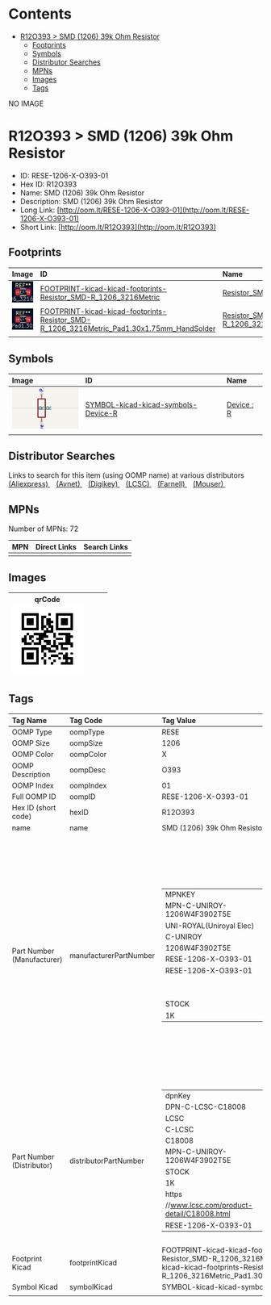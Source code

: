 



Contents
========

* [R12O393 > SMD (1206) 39k Ohm Resistor](#r12o393--smd-1206-39k-ohm-resistor)
	* [Footprints](#footprints)
	* [Symbols](#symbols)
	* [Distributor Searches](#distributor-searches)
	* [MPNs](#mpns)
	* [Images](#images)
	* [Tags](#tags)
  
NO IMAGE  
# R12O393 > SMD (1206) 39k Ohm Resistor

- ID: RESE-1206-X-O393-01
- Hex ID: R12O393
- Name: SMD (1206) 39k Ohm Resistor
- Description: SMD (1206) 39k Ohm Resistor
- Long Link: [http://oom.lt/RESE-1206-X-O393-01](http://oom.lt/RESE-1206-X-O393-01)
- Short Link: [http://oom.lt/R12O393](http://oom.lt/R12O393)

## Footprints
  

|Image|ID|Name|
| :--- | :--- | :--- |
|[![](https://raw.githubusercontent.com/oomlout/oomlout_OOMP_eda_V2/main/FOOTPRINT/kicad/kicad-footprints/Resistor_SMD/R_1206_3216Metric/image_140.png)](https://github.com/oomlout/oomlout_OOMP_eda_V2/tree/main/FOOTPRINT/kicad/kicad-footprints/Resistor_SMD/R_1206_3216Metric/)|[FOOTPRINT-kicad-kicad-footprints-Resistor_SMD-R_1206_3216Metric](https://github.com/oomlout/oomlout_OOMP_eda_V2/tree/main/FOOTPRINT/kicad/kicad-footprints/Resistor_SMD/R_1206_3216Metric/)|[Resistor_SMD : R_1206_3216Metric](https://github.com/oomlout/oomlout_OOMP_eda_V2/tree/main/FOOTPRINT/kicad/kicad-footprints/Resistor_SMD/R_1206_3216Metric/)|
|[![](https://raw.githubusercontent.com/oomlout/oomlout_OOMP_eda_V2/main/FOOTPRINT/kicad/kicad-footprints/Resistor_SMD/R_1206_3216Metric_Pad1.30x1.75mm_HandSolder/image_140.png)](https://github.com/oomlout/oomlout_OOMP_eda_V2/tree/main/FOOTPRINT/kicad/kicad-footprints/Resistor_SMD/R_1206_3216Metric_Pad1.30x1.75mm_HandSolder/)|[FOOTPRINT-kicad-kicad-footprints-Resistor_SMD-R_1206_3216Metric_Pad1.30x1.75mm_HandSolder](https://github.com/oomlout/oomlout_OOMP_eda_V2/tree/main/FOOTPRINT/kicad/kicad-footprints/Resistor_SMD/R_1206_3216Metric_Pad1.30x1.75mm_HandSolder/)|[Resistor_SMD : R_1206_3216Metric_Pad1.30x1.75mm_HandSolder](https://github.com/oomlout/oomlout_OOMP_eda_V2/tree/main/FOOTPRINT/kicad/kicad-footprints/Resistor_SMD/R_1206_3216Metric_Pad1.30x1.75mm_HandSolder/)|
||||

## Symbols
  

|Image|ID|Name|
| :--- | :--- | :--- |
|[![](https://raw.githubusercontent.com/oomlout/oomlout_OOMP_eda_V2/main/SYMBOL/kicad/kicad-symbols/Device/R/image_140.png)](https://github.com/oomlout/oomlout_OOMP_eda_V2/tree/main/SYMBOL/kicad/kicad-symbols/Device/R/)|[SYMBOL-kicad-kicad-symbols-Device-R](https://github.com/oomlout/oomlout_OOMP_eda_V2/tree/main/SYMBOL/kicad/kicad-symbols/Device/R/)|[Device : R](https://github.com/oomlout/oomlout_OOMP_eda_V2/tree/main/SYMBOL/kicad/kicad-symbols/Device/R/)|
||||

## Distributor Searches
  
Links to search for this item (using OOMP name) at various distributors  
[(Aliexpress) ](https://www.aliexpress.com/wholesale?SearchText=1117SMD+1206+39k+Ohm+Resistor)&nbsp;&nbsp;&nbsp;[(Avnet) ](https://www.avnet.com/shop/us/search/SMD+1206+39k+Ohm+Resistor)&nbsp;&nbsp;&nbsp;[(Digikey) ](https://www.digikey.co.uk/en/products/result?s=SMD+1206+39k+Ohm+Resistor)&nbsp;&nbsp;&nbsp;[(LCSC) ](https://www.lcsc.com/search?q=SMD+1206+39k+Ohm+Resistor)&nbsp;&nbsp;&nbsp;[(Farnell) ](https://uk.farnell.com/search?st=SMD+1206+39k+Ohm+Resistor)&nbsp;&nbsp;&nbsp;[(Mouser) ](https://www.mouser.com/c/?q=SMD+1206+39k+Ohm+Resistor)&nbsp;&nbsp;&nbsp;
## MPNs
  
Number of MPNs: 72  

|MPN|Direct Links|Search Links|
| :--- | :--- | :--- |
||||

## Images
  

|qrCode<br>[![](https://raw.githubusercontent.com/oomlout/oomlout_OOMP_parts_V2/main/RESE/1206/X/O393/01/qrCode_140.png)](https://github.com/oomlout/oomlout_OOMP_parts_V2/tree/main/RESE/1206/X/O393/01/qrCode.png)||||
| :---: | :---: | :---: | :---: |

## Tags
  

|Tag Name|Tag Code|Tag Value|
| :--- | :--- | :--- |
|OOMP Type|oompType|RESE|
|OOMP Size|oompSize|1206|
|OOMP Color|oompColor|X|
|OOMP Description|oompDesc|O393|
|OOMP Index|oompIndex|01|
|Full OOMP ID|oompID|RESE-1206-X-O393-01|
|Hex ID (short code)|hexID|R12O393|
|name|name|SMD (1206) 39k Ohm Resistor|
|Part Number (Manufacturer)|manufacturerPartNumber|<table><tr><td>MPNKEY</td></tr><tr><td> MPN-C-UNIROY-1206W4F3902T5E</td><td> MANUFACTURER</td></tr><tr><td> UNI-ROYAL(Uniroyal Elec)</td><td> MANUCODE</td></tr><tr><td> C-UNIROY</td><td> MPN</td></tr><tr><td> 1206W4F3902T5E</td><td> OOMPIDPARTIAL</td></tr><tr><td> RESE-1206-X-O393-01</td><td> OOMPID</td></tr><tr><td> RESE-1206-X-O393-01</td><td> LINK</td></tr><tr><td> </td><td> DESCRIPTION</td></tr><tr><td> </td><td> TAGS</td></tr><tr><td> STOCK</td></tr><tr><td>1K</td></tr></table></td><td> <table><tr><td>MPNKEY</td></tr><tr><td> MPN-C-RALEC-RTT063902FTP</td><td> MANUFACTURER</td></tr><tr><td> RALEC</td><td> MANUCODE</td></tr><tr><td> C-RALEC</td><td> MPN</td></tr><tr><td> RTT063902FTP</td><td> OOMPIDPARTIAL</td></tr><tr><td> RESE-1206-X-O393-01</td><td> OOMPID</td></tr><tr><td> RESE-1206-X-O393-01</td><td> LINK</td></tr><tr><td> </td><td> DESCRIPTION</td></tr><tr><td> </td><td> TAGS</td></tr><tr><td> </td></tr></table></td><td> <table><tr><td>MPNKEY</td></tr><tr><td> MPN-C-YAGEO-RC1206JR-0739KL</td><td> MANUFACTURER</td></tr><tr><td> YAGEO</td><td> MANUCODE</td></tr><tr><td> C-YAGEO</td><td> MPN</td></tr><tr><td> RC1206JR-0739KL</td><td> OOMPIDPARTIAL</td></tr><tr><td> RESE-1206-X-O393-01</td><td> OOMPID</td></tr><tr><td> RESE-1206-X-O393-01</td><td> LINK</td></tr><tr><td> </td><td> DESCRIPTION</td></tr><tr><td> </td><td> TAGS</td></tr><tr><td> STOCK</td></tr><tr><td>1K</td></tr></table></td><td> <table><tr><td>MPNKEY</td></tr><tr><td> MPN-C-YAGEO-RC1206FR-0739KL</td><td> MANUFACTURER</td></tr><tr><td> YAGEO</td><td> MANUCODE</td></tr><tr><td> C-YAGEO</td><td> MPN</td></tr><tr><td> RC1206FR-0739KL</td><td> OOMPIDPARTIAL</td></tr><tr><td> RESE-1206-X-O393-01</td><td> OOMPID</td></tr><tr><td> RESE-1206-X-O393-01</td><td> LINK</td></tr><tr><td> </td><td> DESCRIPTION</td></tr><tr><td> </td><td> TAGS</td></tr><tr><td> </td></tr></table></td><td> <table><tr><td>MPNKEY</td></tr><tr><td> MPN-C-FHGUAN-RS-06K3902FT</td><td> MANUFACTURER</td></tr><tr><td> FH (Guangdong Fenghua Advanced Tech)</td><td> MANUCODE</td></tr><tr><td> C-FHGUAN</td><td> MPN</td></tr><tr><td> RS-06K3902FT</td><td> OOMPIDPARTIAL</td></tr><tr><td> RESE-1206-X-O393-01</td><td> OOMPID</td></tr><tr><td> RESE-1206-X-O393-01</td><td> LINK</td></tr><tr><td> </td><td> DESCRIPTION</td></tr><tr><td> </td><td> TAGS</td></tr><tr><td> STOCK</td></tr><tr><td>1K</td></tr></table></td><td> <table><tr><td>MPNKEY</td></tr><tr><td> MPN-C-RALEC-RTT06393JTP</td><td> MANUFACTURER</td></tr><tr><td> RALEC</td><td> MANUCODE</td></tr><tr><td> C-RALEC</td><td> MPN</td></tr><tr><td> RTT06393JTP</td><td> OOMPIDPARTIAL</td></tr><tr><td> RESE-1206-X-O393-01</td><td> OOMPID</td></tr><tr><td> RESE-1206-X-O393-01</td><td> LINK</td></tr><tr><td> </td><td> DESCRIPTION</td></tr><tr><td> </td><td> TAGS</td></tr><tr><td> </td></tr></table></td><td> <table><tr><td>MPNKEY</td></tr><tr><td> MPN-C-WALSIN-WR12X3902FTL</td><td> MANUFACTURER</td></tr><tr><td> Walsin Tech Corp</td><td> MANUCODE</td></tr><tr><td> C-WALSIN</td><td> MPN</td></tr><tr><td> WR12X3902FTL</td><td> OOMPIDPARTIAL</td></tr><tr><td> RESE-1206-X-O393-01</td><td> OOMPID</td></tr><tr><td> RESE-1206-X-O393-01</td><td> LINK</td></tr><tr><td> </td><td> DESCRIPTION</td></tr><tr><td> </td><td> TAGS</td></tr><tr><td> </td></tr></table></td><td> <table><tr><td>MPNKEY</td></tr><tr><td> MPN-C-BOURNS-CR1206-FX-3902ELF</td><td> MANUFACTURER</td></tr><tr><td> BOURNS</td><td> MANUCODE</td></tr><tr><td> C-BOURNS</td><td> MPN</td></tr><tr><td> CR1206-FX-3902ELF</td><td> OOMPIDPARTIAL</td></tr><tr><td> RESE-1206-X-O393-01</td><td> OOMPID</td></tr><tr><td> RESE-1206-X-O393-01</td><td> LINK</td></tr><tr><td> </td><td> DESCRIPTION</td></tr><tr><td> </td><td> TAGS</td></tr><tr><td> STOCK</td></tr><tr><td>1K</td></tr></table></td><td> <table><tr><td>MPNKEY</td></tr><tr><td> MPN-C-TAITEC-RMS12FT3902</td><td> MANUFACTURER</td></tr><tr><td> TA-I Tech</td><td> MANUCODE</td></tr><tr><td> C-TAITEC</td><td> MPN</td></tr><tr><td> RMS12FT3902</td><td> OOMPIDPARTIAL</td></tr><tr><td> RESE-1206-X-O393-01</td><td> OOMPID</td></tr><tr><td> RESE-1206-X-O393-01</td><td> LINK</td></tr><tr><td> </td><td> DESCRIPTION</td></tr><tr><td> </td><td> TAGS</td></tr><tr><td> STOCK</td></tr><tr><td>1K</td></tr></table></td><td> <table><tr><td>MPNKEY</td></tr><tr><td> MPN-C-YAGEO-AC1206FR-0739KL</td><td> MANUFACTURER</td></tr><tr><td> YAGEO</td><td> MANUCODE</td></tr><tr><td> C-YAGEO</td><td> MPN</td></tr><tr><td> AC1206FR-0739KL</td><td> OOMPIDPARTIAL</td></tr><tr><td> RESE-1206-X-O393-01</td><td> OOMPID</td></tr><tr><td> RESE-1206-X-O393-01</td><td> LINK</td></tr><tr><td> </td><td> DESCRIPTION</td></tr><tr><td> </td><td> TAGS</td></tr><tr><td> STOCK</td></tr><tr><td>1K</td></tr></table></td><td> <table><tr><td>MPNKEY</td></tr><tr><td> MPN-C-YAGEO-AC1206JR-0739KL</td><td> MANUFACTURER</td></tr><tr><td> YAGEO</td><td> MANUCODE</td></tr><tr><td> C-YAGEO</td><td> MPN</td></tr><tr><td> AC1206JR-0739KL</td><td> OOMPIDPARTIAL</td></tr><tr><td> RESE-1206-X-O393-01</td><td> OOMPID</td></tr><tr><td> RESE-1206-X-O393-01</td><td> LINK</td></tr><tr><td> </td><td> DESCRIPTION</td></tr><tr><td> </td><td> TAGS</td></tr><tr><td> STOCK</td></tr><tr><td>1K</td></tr></table></td><td> <table><tr><td>MPNKEY</td></tr><tr><td> MPN-C-MULTIC-MCSR12X3902FTL</td><td> MANUFACTURER</td></tr><tr><td> Multicomp</td><td> MANUCODE</td></tr><tr><td> C-MULTIC</td><td> MPN</td></tr><tr><td> MCSR12X3902FTL</td><td> OOMPIDPARTIAL</td></tr><tr><td> RESE-1206-X-O393-01</td><td> OOMPID</td></tr><tr><td> RESE-1206-X-O393-01</td><td> LINK</td></tr><tr><td> </td><td> DESCRIPTION</td></tr><tr><td> </td><td> TAGS</td></tr><tr><td> STOCK</td></tr><tr><td>1K</td></tr></table></td><td> <table><tr><td>MPNKEY</td></tr><tr><td> MPN-C-UNIROY-1206W4J0393T5E</td><td> MANUFACTURER</td></tr><tr><td> UNI-ROYAL(Uniroyal Elec)</td><td> MANUCODE</td></tr><tr><td> C-UNIROY</td><td> MPN</td></tr><tr><td> 1206W4J0393T5E</td><td> OOMPIDPARTIAL</td></tr><tr><td> RESE-1206-X-O393-01</td><td> OOMPID</td></tr><tr><td> RESE-1206-X-O393-01</td><td> LINK</td></tr><tr><td> </td><td> DESCRIPTION</td></tr><tr><td> </td><td> TAGS</td></tr><tr><td> </td></tr></table></td><td> <table><tr><td>MPNKEY</td></tr><tr><td> MPN-C-VIKING-ARG06FTC3902</td><td> MANUFACTURER</td></tr><tr><td> Viking Tech</td><td> MANUCODE</td></tr><tr><td> C-VIKING</td><td> MPN</td></tr><tr><td> ARG06FTC3902</td><td> OOMPIDPARTIAL</td></tr><tr><td> RESE-1206-X-O393-01</td><td> OOMPID</td></tr><tr><td> RESE-1206-X-O393-01</td><td> LINK</td></tr><tr><td> </td><td> DESCRIPTION</td></tr><tr><td> </td><td> TAGS</td></tr><tr><td> </td></tr></table></td><td> <table><tr><td>MPNKEY</td></tr><tr><td> MPN-C-FHGUAN-RS-06K393JT</td><td> MANUFACTURER</td></tr><tr><td> FH (Guangdong Fenghua Advanced Tech)</td><td> MANUCODE</td></tr><tr><td> C-FHGUAN</td><td> MPN</td></tr><tr><td> RS-06K393JT</td><td> OOMPIDPARTIAL</td></tr><tr><td> RESE-1206-X-O393-01</td><td> OOMPID</td></tr><tr><td> RESE-1206-X-O393-01</td><td> LINK</td></tr><tr><td> </td><td> DESCRIPTION</td></tr><tr><td> </td><td> TAGS</td></tr><tr><td> STOCK</td></tr><tr><td>1K</td></tr></table></td><td> <table><tr><td>MPNKEY</td></tr><tr><td> MPN-C-WALSIN-WR12X393JTL</td><td> MANUFACTURER</td></tr><tr><td> Walsin Tech Corp</td><td> MANUCODE</td></tr><tr><td> C-WALSIN</td><td> MPN</td></tr><tr><td> WR12X393JTL</td><td> OOMPIDPARTIAL</td></tr><tr><td> RESE-1206-X-O393-01</td><td> OOMPID</td></tr><tr><td> RESE-1206-X-O393-01</td><td> LINK</td></tr><tr><td> </td><td> DESCRIPTION</td></tr><tr><td> </td><td> TAGS</td></tr><tr><td> STOCK</td></tr><tr><td>1K</td></tr></table></td><td> <table><tr><td>MPNKEY</td></tr><tr><td> MPN-C-RESIST-AECR1206F39K0K9</td><td> MANUFACTURER</td></tr><tr><td> Resistor.Today</td><td> MANUCODE</td></tr><tr><td> C-RESIST</td><td> MPN</td></tr><tr><td> AECR1206F39K0K9</td><td> OOMPIDPARTIAL</td></tr><tr><td> RESE-1206-X-O393-01</td><td> OOMPID</td></tr><tr><td> RESE-1206-X-O393-01</td><td> LINK</td></tr><tr><td> </td><td> DESCRIPTION</td></tr><tr><td> </td><td> TAGS</td></tr><tr><td> STOCK</td></tr><tr><td>1K</td></tr></table></td><td> <table><tr><td>MPNKEY</td></tr><tr><td> MPN-C-EVEROH-CR1206J39KP05</td><td> MANUFACTURER</td></tr><tr><td> Ever Ohms Tech</td><td> MANUCODE</td></tr><tr><td> C-EVEROH</td><td> MPN</td></tr><tr><td> CR1206J39KP05</td><td> OOMPIDPARTIAL</td></tr><tr><td> RESE-1206-X-O393-01</td><td> OOMPID</td></tr><tr><td> RESE-1206-X-O393-01</td><td> LINK</td></tr><tr><td> </td><td> DESCRIPTION</td></tr><tr><td> </td><td> TAGS</td></tr><tr><td> </td></tr></table></td><td> <table><tr><td>MPNKEY</td></tr><tr><td> MPN-C-KOASPE-RK73H2BTTD3902F</td><td> MANUFACTURER</td></tr><tr><td> KOA Speer Elec</td><td> MANUCODE</td></tr><tr><td> C-KOASPE</td><td> MPN</td></tr><tr><td> RK73H2BTTD3902F</td><td> OOMPIDPARTIAL</td></tr><tr><td> RESE-1206-X-O393-01</td><td> OOMPID</td></tr><tr><td> RESE-1206-X-O393-01</td><td> LINK</td></tr><tr><td> </td><td> DESCRIPTION</td></tr><tr><td> </td><td> TAGS</td></tr><tr><td> </td></tr></table></td><td> <table><tr><td>MPNKEY</td></tr><tr><td> MPN-C-UNIROY-NQ06W4J0393T5E</td><td> MANUFACTURER</td></tr><tr><td> UNI-ROYAL(Uniroyal Elec)</td><td> MANUCODE</td></tr><tr><td> C-UNIROY</td><td> MPN</td></tr><tr><td> NQ06W4J0393T5E</td><td> OOMPIDPARTIAL</td></tr><tr><td> RESE-1206-X-O393-01</td><td> OOMPID</td></tr><tr><td> RESE-1206-X-O393-01</td><td> LINK</td></tr><tr><td> </td><td> DESCRIPTION</td></tr><tr><td> </td><td> TAGS</td></tr><tr><td> STOCK</td></tr><tr><td>1K</td></tr></table></td><td> <table><tr><td>MPNKEY</td></tr><tr><td> MPN-C-UNIROY-AS0606J0393T5E</td><td> MANUFACTURER</td></tr><tr><td> UNI-ROYAL(Uniroyal Elec)</td><td> MANUCODE</td></tr><tr><td> C-UNIROY</td><td> MPN</td></tr><tr><td> AS0606J0393T5E</td><td> OOMPIDPARTIAL</td></tr><tr><td> RESE-1206-X-O393-01</td><td> OOMPID</td></tr><tr><td> RESE-1206-X-O393-01</td><td> LINK</td></tr><tr><td> </td><td> DESCRIPTION</td></tr><tr><td> </td><td> TAGS</td></tr><tr><td> STOCK</td></tr><tr><td>1K</td></tr></table></td><td> <table><tr><td>MPNKEY</td></tr><tr><td> MPN-C-UNIROY-CQ06W4F3902T5E</td><td> MANUFACTURER</td></tr><tr><td> UNI-ROYAL(Uniroyal Elec)</td><td> MANUCODE</td></tr><tr><td> C-UNIROY</td><td> MPN</td></tr><tr><td> CQ06W4F3902T5E</td><td> OOMPIDPARTIAL</td></tr><tr><td> RESE-1206-X-O393-01</td><td> OOMPID</td></tr><tr><td> RESE-1206-X-O393-01</td><td> LINK</td></tr><tr><td> </td><td> DESCRIPTION</td></tr><tr><td> </td><td> TAGS</td></tr><tr><td> </td></tr></table></td><td> <table><tr><td>MPNKEY</td></tr><tr><td> MPN-C-VISHAY-MCA12060D3902CP100</td><td> MANUFACTURER</td></tr><tr><td> Vishay Intertech</td><td> MANUCODE</td></tr><tr><td> C-VISHAY</td><td> MPN</td></tr><tr><td> MCA12060D3902CP100</td><td> OOMPIDPARTIAL</td></tr><tr><td> RESE-1206-X-O393-01</td><td> OOMPID</td></tr><tr><td> RESE-1206-X-O393-01</td><td> LINK</td></tr><tr><td> </td><td> DESCRIPTION</td></tr><tr><td> </td><td> TAGS</td></tr><tr><td> </td></tr></table></td><td> <table><tr><td>MPNKEY</td></tr><tr><td> MPN-C-SUSUMU-HRG3216P-3902-D-T5</td><td> MANUFACTURER</td></tr><tr><td> SUSUMU</td><td> MANUCODE</td></tr><tr><td> C-SUSUMU</td><td> MPN</td></tr><tr><td> HRG3216P-3902-D-T5</td><td> OOMPIDPARTIAL</td></tr><tr><td> RESE-1206-X-O393-01</td><td> OOMPID</td></tr><tr><td> RESE-1206-X-O393-01</td><td> LINK</td></tr><tr><td> </td><td> DESCRIPTION</td></tr><tr><td> </td><td> TAGS</td></tr><tr><td> </td></tr></table></td><td> <table><tr><td>MPNKEY</td></tr><tr><td> MPN-C-SUSUMU-RG3216N-3902-B-T5</td><td> MANUFACTURER</td></tr><tr><td> SUSUMU</td><td> MANUCODE</td></tr><tr><td> C-SUSUMU</td><td> MPN</td></tr><tr><td> RG3216N-3902-B-T5</td><td> OOMPIDPARTIAL</td></tr><tr><td> RESE-1206-X-O393-01</td><td> OOMPID</td></tr><tr><td> RESE-1206-X-O393-01</td><td> LINK</td></tr><tr><td> </td><td> DESCRIPTION</td></tr><tr><td> </td><td> TAGS</td></tr><tr><td> </td></tr></table></td><td> <table><tr><td>MPNKEY</td></tr><tr><td> MPN-C-VISHAY-TNPW120639K0BYEA</td><td> MANUFACTURER</td></tr><tr><td> Vishay Intertech</td><td> MANUCODE</td></tr><tr><td> C-VISHAY</td><td> MPN</td></tr><tr><td> TNPW120639K0BYEA</td><td> OOMPIDPARTIAL</td></tr><tr><td> RESE-1206-X-O393-01</td><td> OOMPID</td></tr><tr><td> RESE-1206-X-O393-01</td><td> LINK</td></tr><tr><td> </td><td> DESCRIPTION</td></tr><tr><td> </td><td> TAGS</td></tr><tr><td> </td></tr></table></td><td> <table><tr><td>MPNKEY</td></tr><tr><td> MPN-C-PANASO-ERJ-8GEYJ393V</td><td> MANUFACTURER</td></tr><tr><td> PANASONIC</td><td> MANUCODE</td></tr><tr><td> C-PANASO</td><td> MPN</td></tr><tr><td> ERJ-8GEYJ393V</td><td> OOMPIDPARTIAL</td></tr><tr><td> RESE-1206-X-O393-01</td><td> OOMPID</td></tr><tr><td> RESE-1206-X-O393-01</td><td> LINK</td></tr><tr><td> </td><td> DESCRIPTION</td></tr><tr><td> </td><td> TAGS</td></tr><tr><td> </td></tr></table></td><td> <table><tr><td>MPNKEY</td></tr><tr><td> MPN-C-VISHAY-CRCW120639K0FKEA</td><td> MANUFACTURER</td></tr><tr><td> Vishay Intertech</td><td> MANUCODE</td></tr><tr><td> C-VISHAY</td><td> MPN</td></tr><tr><td> CRCW120639K0FKEA</td><td> OOMPIDPARTIAL</td></tr><tr><td> RESE-1206-X-O393-01</td><td> OOMPID</td></tr><tr><td> RESE-1206-X-O393-01</td><td> LINK</td></tr><tr><td> </td><td> DESCRIPTION</td></tr><tr><td> </td><td> TAGS</td></tr><tr><td> </td></tr></table></td><td> <table><tr><td>MPNKEY</td></tr><tr><td> MPN-C-PANASO-ERJ-P08J393V</td><td> MANUFACTURER</td></tr><tr><td> PANASONIC</td><td> MANUCODE</td></tr><tr><td> C-PANASO</td><td> MPN</td></tr><tr><td> ERJ-P08J393V</td><td> OOMPIDPARTIAL</td></tr><tr><td> RESE-1206-X-O393-01</td><td> OOMPID</td></tr><tr><td> RESE-1206-X-O393-01</td><td> LINK</td></tr><tr><td> </td><td> DESCRIPTION</td></tr><tr><td> </td><td> TAGS</td></tr><tr><td> </td></tr></table></td><td> <table><tr><td>MPNKEY</td></tr><tr><td> MPN-C-SUSUMU-HRG3216P-3902-D-T1</td><td> MANUFACTURER</td></tr><tr><td> SUSUMU</td><td> MANUCODE</td></tr><tr><td> C-SUSUMU</td><td> MPN</td></tr><tr><td> HRG3216P-3902-D-T1</td><td> OOMPIDPARTIAL</td></tr><tr><td> RESE-1206-X-O393-01</td><td> OOMPID</td></tr><tr><td> RESE-1206-X-O393-01</td><td> LINK</td></tr><tr><td> </td><td> DESCRIPTION</td></tr><tr><td> </td><td> TAGS</td></tr><tr><td> </td></tr></table></td><td> <table><tr><td>MPNKEY</td></tr><tr><td> MPN-C-PANASO-ERA-8AEB393V</td><td> MANUFACTURER</td></tr><tr><td> PANASONIC</td><td> MANUCODE</td></tr><tr><td> C-PANASO</td><td> MPN</td></tr><tr><td> ERA-8AEB393V</td><td> OOMPIDPARTIAL</td></tr><tr><td> RESE-1206-X-O393-01</td><td> OOMPID</td></tr><tr><td> RESE-1206-X-O393-01</td><td> LINK</td></tr><tr><td> </td><td> DESCRIPTION</td></tr><tr><td> </td><td> TAGS</td></tr><tr><td> </td></tr></table></td><td> <table><tr><td>MPNKEY</td></tr><tr><td> MPN-C-VISHAY-CRCW120639K0JNEA</td><td> MANUFACTURER</td></tr><tr><td> Vishay Intertech</td><td> MANUCODE</td></tr><tr><td> C-VISHAY</td><td> MPN</td></tr><tr><td> CRCW120639K0JNEA</td><td> OOMPIDPARTIAL</td></tr><tr><td> RESE-1206-X-O393-01</td><td> OOMPID</td></tr><tr><td> RESE-1206-X-O393-01</td><td> LINK</td></tr><tr><td> </td><td> DESCRIPTION</td></tr><tr><td> </td><td> TAGS</td></tr><tr><td> </td></tr></table></td><td> <table><tr><td>MPNKEY</td></tr><tr><td> MPN-C-PANASO-ERA-8ARW393V</td><td> MANUFACTURER</td></tr><tr><td> PANASONIC</td><td> MANUCODE</td></tr><tr><td> C-PANASO</td><td> MPN</td></tr><tr><td> ERA-8ARW393V</td><td> OOMPIDPARTIAL</td></tr><tr><td> RESE-1206-X-O393-01</td><td> OOMPID</td></tr><tr><td> RESE-1206-X-O393-01</td><td> LINK</td></tr><tr><td> </td><td> DESCRIPTION</td></tr><tr><td> </td><td> TAGS</td></tr><tr><td> </td></tr></table></td><td> <table><tr><td>MPNKEY</td></tr><tr><td> MPN-C-TECONN-CRG1206F39K</td><td> MANUFACTURER</td></tr><tr><td> TE Connectivity</td><td> MANUCODE</td></tr><tr><td> C-TECONN</td><td> MPN</td></tr><tr><td> CRG1206F39K</td><td> OOMPIDPARTIAL</td></tr><tr><td> RESE-1206-X-O393-01</td><td> OOMPID</td></tr><tr><td> RESE-1206-X-O393-01</td><td> LINK</td></tr><tr><td> </td><td> DESCRIPTION</td></tr><tr><td> </td><td> TAGS</td></tr><tr><td> </td></tr></table></td><td> <table><tr><td>MPNKEY</td></tr><tr><td> MPN-C-PANASO-ERJ-S08J393V</td><td> MANUFACTURER</td></tr><tr><td> PANASONIC</td><td> MANUCODE</td></tr><tr><td> C-PANASO</td><td> MPN</td></tr><tr><td> ERJ-S08J393V</td><td> OOMPIDPARTIAL</td></tr><tr><td> RESE-1206-X-O393-01</td><td> OOMPID</td></tr><tr><td> RESE-1206-X-O393-01</td><td> LINK</td></tr><tr><td> </td><td> DESCRIPTION</td></tr><tr><td> </td><td> TAGS</td></tr><tr><td> </td></tr></table></td><td> <table><tr><td>MPNKEY</td></tr><tr><td> MPN-C-FOJAN-FRC1206F3902TS</td><td> MANUFACTURER</td></tr><tr><td> FOJAN</td><td> MANUCODE</td></tr><tr><td> C-FOJAN</td><td> MPN</td></tr><tr><td> FRC1206F3902TS</td><td> OOMPIDPARTIAL</td></tr><tr><td> RESE-1206-X-O393-01</td><td> OOMPID</td></tr><tr><td> RESE-1206-X-O393-01</td><td> LINK</td></tr><tr><td> </td><td> DESCRIPTION</td></tr><tr><td> </td><td> TAGS</td></tr><tr><td> STOCK</td></tr><tr><td>1K</td></tr></table></td><td> <table><tr><td>MPNKEY</td></tr><tr><td> MPN-C-UNIROY-1206W4F3902T5E</td><td> MANUFACTURER</td></tr><tr><td> UNI-ROYAL(Uniroyal Elec)</td><td> MANUCODE</td></tr><tr><td> C-UNIROY</td><td> MPN</td></tr><tr><td> 1206W4F3902T5E</td><td> OOMPIDPARTIAL</td></tr><tr><td> RESE-1206-X-O393-01</td><td> OOMPID</td></tr><tr><td> RESE-1206-X-O393-01</td><td> LINK</td></tr><tr><td> </td><td> DESCRIPTION</td></tr><tr><td> </td><td> TAGS</td></tr><tr><td> STOCK</td></tr><tr><td>1K</td></tr></table></td><td> <table><tr><td>MPNKEY</td></tr><tr><td> MPN-C-RALEC-RTT063902FTP</td><td> MANUFACTURER</td></tr><tr><td> RALEC</td><td> MANUCODE</td></tr><tr><td> C-RALEC</td><td> MPN</td></tr><tr><td> RTT063902FTP</td><td> OOMPIDPARTIAL</td></tr><tr><td> RESE-1206-X-O393-01</td><td> OOMPID</td></tr><tr><td> RESE-1206-X-O393-01</td><td> LINK</td></tr><tr><td> </td><td> DESCRIPTION</td></tr><tr><td> </td><td> TAGS</td></tr><tr><td> </td></tr></table></td><td> <table><tr><td>MPNKEY</td></tr><tr><td> MPN-C-YAGEO-RC1206JR-0739KL</td><td> MANUFACTURER</td></tr><tr><td> YAGEO</td><td> MANUCODE</td></tr><tr><td> C-YAGEO</td><td> MPN</td></tr><tr><td> RC1206JR-0739KL</td><td> OOMPIDPARTIAL</td></tr><tr><td> RESE-1206-X-O393-01</td><td> OOMPID</td></tr><tr><td> RESE-1206-X-O393-01</td><td> LINK</td></tr><tr><td> </td><td> DESCRIPTION</td></tr><tr><td> </td><td> TAGS</td></tr><tr><td> STOCK</td></tr><tr><td>1K</td></tr></table></td><td> <table><tr><td>MPNKEY</td></tr><tr><td> MPN-C-YAGEO-RC1206FR-0739KL</td><td> MANUFACTURER</td></tr><tr><td> YAGEO</td><td> MANUCODE</td></tr><tr><td> C-YAGEO</td><td> MPN</td></tr><tr><td> RC1206FR-0739KL</td><td> OOMPIDPARTIAL</td></tr><tr><td> RESE-1206-X-O393-01</td><td> OOMPID</td></tr><tr><td> RESE-1206-X-O393-01</td><td> LINK</td></tr><tr><td> </td><td> DESCRIPTION</td></tr><tr><td> </td><td> TAGS</td></tr><tr><td> </td></tr></table></td><td> <table><tr><td>MPNKEY</td></tr><tr><td> MPN-C-FHGUAN-RS-06K3902FT</td><td> MANUFACTURER</td></tr><tr><td> FH (Guangdong Fenghua Advanced Tech)</td><td> MANUCODE</td></tr><tr><td> C-FHGUAN</td><td> MPN</td></tr><tr><td> RS-06K3902FT</td><td> OOMPIDPARTIAL</td></tr><tr><td> RESE-1206-X-O393-01</td><td> OOMPID</td></tr><tr><td> RESE-1206-X-O393-01</td><td> LINK</td></tr><tr><td> </td><td> DESCRIPTION</td></tr><tr><td> </td><td> TAGS</td></tr><tr><td> STOCK</td></tr><tr><td>1K</td></tr></table></td><td> <table><tr><td>MPNKEY</td></tr><tr><td> MPN-C-RALEC-RTT06393JTP</td><td> MANUFACTURER</td></tr><tr><td> RALEC</td><td> MANUCODE</td></tr><tr><td> C-RALEC</td><td> MPN</td></tr><tr><td> RTT06393JTP</td><td> OOMPIDPARTIAL</td></tr><tr><td> RESE-1206-X-O393-01</td><td> OOMPID</td></tr><tr><td> RESE-1206-X-O393-01</td><td> LINK</td></tr><tr><td> </td><td> DESCRIPTION</td></tr><tr><td> </td><td> TAGS</td></tr><tr><td> </td></tr></table></td><td> <table><tr><td>MPNKEY</td></tr><tr><td> MPN-C-WALSIN-WR12X3902FTL</td><td> MANUFACTURER</td></tr><tr><td> Walsin Tech Corp</td><td> MANUCODE</td></tr><tr><td> C-WALSIN</td><td> MPN</td></tr><tr><td> WR12X3902FTL</td><td> OOMPIDPARTIAL</td></tr><tr><td> RESE-1206-X-O393-01</td><td> OOMPID</td></tr><tr><td> RESE-1206-X-O393-01</td><td> LINK</td></tr><tr><td> </td><td> DESCRIPTION</td></tr><tr><td> </td><td> TAGS</td></tr><tr><td> </td></tr></table></td><td> <table><tr><td>MPNKEY</td></tr><tr><td> MPN-C-BOURNS-CR1206-FX-3902ELF</td><td> MANUFACTURER</td></tr><tr><td> BOURNS</td><td> MANUCODE</td></tr><tr><td> C-BOURNS</td><td> MPN</td></tr><tr><td> CR1206-FX-3902ELF</td><td> OOMPIDPARTIAL</td></tr><tr><td> RESE-1206-X-O393-01</td><td> OOMPID</td></tr><tr><td> RESE-1206-X-O393-01</td><td> LINK</td></tr><tr><td> </td><td> DESCRIPTION</td></tr><tr><td> </td><td> TAGS</td></tr><tr><td> STOCK</td></tr><tr><td>1K</td></tr></table></td><td> <table><tr><td>MPNKEY</td></tr><tr><td> MPN-C-TAITEC-RMS12FT3902</td><td> MANUFACTURER</td></tr><tr><td> TA-I Tech</td><td> MANUCODE</td></tr><tr><td> C-TAITEC</td><td> MPN</td></tr><tr><td> RMS12FT3902</td><td> OOMPIDPARTIAL</td></tr><tr><td> RESE-1206-X-O393-01</td><td> OOMPID</td></tr><tr><td> RESE-1206-X-O393-01</td><td> LINK</td></tr><tr><td> </td><td> DESCRIPTION</td></tr><tr><td> </td><td> TAGS</td></tr><tr><td> STOCK</td></tr><tr><td>1K</td></tr></table></td><td> <table><tr><td>MPNKEY</td></tr><tr><td> MPN-C-YAGEO-AC1206FR-0739KL</td><td> MANUFACTURER</td></tr><tr><td> YAGEO</td><td> MANUCODE</td></tr><tr><td> C-YAGEO</td><td> MPN</td></tr><tr><td> AC1206FR-0739KL</td><td> OOMPIDPARTIAL</td></tr><tr><td> RESE-1206-X-O393-01</td><td> OOMPID</td></tr><tr><td> RESE-1206-X-O393-01</td><td> LINK</td></tr><tr><td> </td><td> DESCRIPTION</td></tr><tr><td> </td><td> TAGS</td></tr><tr><td> STOCK</td></tr><tr><td>1K</td></tr></table></td><td> <table><tr><td>MPNKEY</td></tr><tr><td> MPN-C-YAGEO-AC1206JR-0739KL</td><td> MANUFACTURER</td></tr><tr><td> YAGEO</td><td> MANUCODE</td></tr><tr><td> C-YAGEO</td><td> MPN</td></tr><tr><td> AC1206JR-0739KL</td><td> OOMPIDPARTIAL</td></tr><tr><td> RESE-1206-X-O393-01</td><td> OOMPID</td></tr><tr><td> RESE-1206-X-O393-01</td><td> LINK</td></tr><tr><td> </td><td> DESCRIPTION</td></tr><tr><td> </td><td> TAGS</td></tr><tr><td> STOCK</td></tr><tr><td>1K</td></tr></table></td><td> <table><tr><td>MPNKEY</td></tr><tr><td> MPN-C-MULTIC-MCSR12X3902FTL</td><td> MANUFACTURER</td></tr><tr><td> Multicomp</td><td> MANUCODE</td></tr><tr><td> C-MULTIC</td><td> MPN</td></tr><tr><td> MCSR12X3902FTL</td><td> OOMPIDPARTIAL</td></tr><tr><td> RESE-1206-X-O393-01</td><td> OOMPID</td></tr><tr><td> RESE-1206-X-O393-01</td><td> LINK</td></tr><tr><td> </td><td> DESCRIPTION</td></tr><tr><td> </td><td> TAGS</td></tr><tr><td> STOCK</td></tr><tr><td>1K</td></tr></table></td><td> <table><tr><td>MPNKEY</td></tr><tr><td> MPN-C-UNIROY-1206W4J0393T5E</td><td> MANUFACTURER</td></tr><tr><td> UNI-ROYAL(Uniroyal Elec)</td><td> MANUCODE</td></tr><tr><td> C-UNIROY</td><td> MPN</td></tr><tr><td> 1206W4J0393T5E</td><td> OOMPIDPARTIAL</td></tr><tr><td> RESE-1206-X-O393-01</td><td> OOMPID</td></tr><tr><td> RESE-1206-X-O393-01</td><td> LINK</td></tr><tr><td> </td><td> DESCRIPTION</td></tr><tr><td> </td><td> TAGS</td></tr><tr><td> </td></tr></table></td><td> <table><tr><td>MPNKEY</td></tr><tr><td> MPN-C-VIKING-ARG06FTC3902</td><td> MANUFACTURER</td></tr><tr><td> Viking Tech</td><td> MANUCODE</td></tr><tr><td> C-VIKING</td><td> MPN</td></tr><tr><td> ARG06FTC3902</td><td> OOMPIDPARTIAL</td></tr><tr><td> RESE-1206-X-O393-01</td><td> OOMPID</td></tr><tr><td> RESE-1206-X-O393-01</td><td> LINK</td></tr><tr><td> </td><td> DESCRIPTION</td></tr><tr><td> </td><td> TAGS</td></tr><tr><td> </td></tr></table></td><td> <table><tr><td>MPNKEY</td></tr><tr><td> MPN-C-FHGUAN-RS-06K393JT</td><td> MANUFACTURER</td></tr><tr><td> FH (Guangdong Fenghua Advanced Tech)</td><td> MANUCODE</td></tr><tr><td> C-FHGUAN</td><td> MPN</td></tr><tr><td> RS-06K393JT</td><td> OOMPIDPARTIAL</td></tr><tr><td> RESE-1206-X-O393-01</td><td> OOMPID</td></tr><tr><td> RESE-1206-X-O393-01</td><td> LINK</td></tr><tr><td> </td><td> DESCRIPTION</td></tr><tr><td> </td><td> TAGS</td></tr><tr><td> STOCK</td></tr><tr><td>1K</td></tr></table></td><td> <table><tr><td>MPNKEY</td></tr><tr><td> MPN-C-WALSIN-WR12X393JTL</td><td> MANUFACTURER</td></tr><tr><td> Walsin Tech Corp</td><td> MANUCODE</td></tr><tr><td> C-WALSIN</td><td> MPN</td></tr><tr><td> WR12X393JTL</td><td> OOMPIDPARTIAL</td></tr><tr><td> RESE-1206-X-O393-01</td><td> OOMPID</td></tr><tr><td> RESE-1206-X-O393-01</td><td> LINK</td></tr><tr><td> </td><td> DESCRIPTION</td></tr><tr><td> </td><td> TAGS</td></tr><tr><td> STOCK</td></tr><tr><td>1K</td></tr></table></td><td> <table><tr><td>MPNKEY</td></tr><tr><td> MPN-C-RESIST-AECR1206F39K0K9</td><td> MANUFACTURER</td></tr><tr><td> Resistor.Today</td><td> MANUCODE</td></tr><tr><td> C-RESIST</td><td> MPN</td></tr><tr><td> AECR1206F39K0K9</td><td> OOMPIDPARTIAL</td></tr><tr><td> RESE-1206-X-O393-01</td><td> OOMPID</td></tr><tr><td> RESE-1206-X-O393-01</td><td> LINK</td></tr><tr><td> </td><td> DESCRIPTION</td></tr><tr><td> </td><td> TAGS</td></tr><tr><td> STOCK</td></tr><tr><td>1K</td></tr></table></td><td> <table><tr><td>MPNKEY</td></tr><tr><td> MPN-C-EVEROH-CR1206J39KP05</td><td> MANUFACTURER</td></tr><tr><td> Ever Ohms Tech</td><td> MANUCODE</td></tr><tr><td> C-EVEROH</td><td> MPN</td></tr><tr><td> CR1206J39KP05</td><td> OOMPIDPARTIAL</td></tr><tr><td> RESE-1206-X-O393-01</td><td> OOMPID</td></tr><tr><td> RESE-1206-X-O393-01</td><td> LINK</td></tr><tr><td> </td><td> DESCRIPTION</td></tr><tr><td> </td><td> TAGS</td></tr><tr><td> </td></tr></table></td><td> <table><tr><td>MPNKEY</td></tr><tr><td> MPN-C-KOASPE-RK73H2BTTD3902F</td><td> MANUFACTURER</td></tr><tr><td> KOA Speer Elec</td><td> MANUCODE</td></tr><tr><td> C-KOASPE</td><td> MPN</td></tr><tr><td> RK73H2BTTD3902F</td><td> OOMPIDPARTIAL</td></tr><tr><td> RESE-1206-X-O393-01</td><td> OOMPID</td></tr><tr><td> RESE-1206-X-O393-01</td><td> LINK</td></tr><tr><td> </td><td> DESCRIPTION</td></tr><tr><td> </td><td> TAGS</td></tr><tr><td> </td></tr></table></td><td> <table><tr><td>MPNKEY</td></tr><tr><td> MPN-C-UNIROY-NQ06W4J0393T5E</td><td> MANUFACTURER</td></tr><tr><td> UNI-ROYAL(Uniroyal Elec)</td><td> MANUCODE</td></tr><tr><td> C-UNIROY</td><td> MPN</td></tr><tr><td> NQ06W4J0393T5E</td><td> OOMPIDPARTIAL</td></tr><tr><td> RESE-1206-X-O393-01</td><td> OOMPID</td></tr><tr><td> RESE-1206-X-O393-01</td><td> LINK</td></tr><tr><td> </td><td> DESCRIPTION</td></tr><tr><td> </td><td> TAGS</td></tr><tr><td> STOCK</td></tr><tr><td>1K</td></tr></table></td><td> <table><tr><td>MPNKEY</td></tr><tr><td> MPN-C-UNIROY-AS0606J0393T5E</td><td> MANUFACTURER</td></tr><tr><td> UNI-ROYAL(Uniroyal Elec)</td><td> MANUCODE</td></tr><tr><td> C-UNIROY</td><td> MPN</td></tr><tr><td> AS0606J0393T5E</td><td> OOMPIDPARTIAL</td></tr><tr><td> RESE-1206-X-O393-01</td><td> OOMPID</td></tr><tr><td> RESE-1206-X-O393-01</td><td> LINK</td></tr><tr><td> </td><td> DESCRIPTION</td></tr><tr><td> </td><td> TAGS</td></tr><tr><td> STOCK</td></tr><tr><td>1K</td></tr></table></td><td> <table><tr><td>MPNKEY</td></tr><tr><td> MPN-C-UNIROY-CQ06W4F3902T5E</td><td> MANUFACTURER</td></tr><tr><td> UNI-ROYAL(Uniroyal Elec)</td><td> MANUCODE</td></tr><tr><td> C-UNIROY</td><td> MPN</td></tr><tr><td> CQ06W4F3902T5E</td><td> OOMPIDPARTIAL</td></tr><tr><td> RESE-1206-X-O393-01</td><td> OOMPID</td></tr><tr><td> RESE-1206-X-O393-01</td><td> LINK</td></tr><tr><td> </td><td> DESCRIPTION</td></tr><tr><td> </td><td> TAGS</td></tr><tr><td> </td></tr></table></td><td> <table><tr><td>MPNKEY</td></tr><tr><td> MPN-C-VISHAY-MCA12060D3902CP100</td><td> MANUFACTURER</td></tr><tr><td> Vishay Intertech</td><td> MANUCODE</td></tr><tr><td> C-VISHAY</td><td> MPN</td></tr><tr><td> MCA12060D3902CP100</td><td> OOMPIDPARTIAL</td></tr><tr><td> RESE-1206-X-O393-01</td><td> OOMPID</td></tr><tr><td> RESE-1206-X-O393-01</td><td> LINK</td></tr><tr><td> </td><td> DESCRIPTION</td></tr><tr><td> </td><td> TAGS</td></tr><tr><td> </td></tr></table></td><td> <table><tr><td>MPNKEY</td></tr><tr><td> MPN-C-SUSUMU-HRG3216P-3902-D-T5</td><td> MANUFACTURER</td></tr><tr><td> SUSUMU</td><td> MANUCODE</td></tr><tr><td> C-SUSUMU</td><td> MPN</td></tr><tr><td> HRG3216P-3902-D-T5</td><td> OOMPIDPARTIAL</td></tr><tr><td> RESE-1206-X-O393-01</td><td> OOMPID</td></tr><tr><td> RESE-1206-X-O393-01</td><td> LINK</td></tr><tr><td> </td><td> DESCRIPTION</td></tr><tr><td> </td><td> TAGS</td></tr><tr><td> </td></tr></table></td><td> <table><tr><td>MPNKEY</td></tr><tr><td> MPN-C-SUSUMU-RG3216N-3902-B-T5</td><td> MANUFACTURER</td></tr><tr><td> SUSUMU</td><td> MANUCODE</td></tr><tr><td> C-SUSUMU</td><td> MPN</td></tr><tr><td> RG3216N-3902-B-T5</td><td> OOMPIDPARTIAL</td></tr><tr><td> RESE-1206-X-O393-01</td><td> OOMPID</td></tr><tr><td> RESE-1206-X-O393-01</td><td> LINK</td></tr><tr><td> </td><td> DESCRIPTION</td></tr><tr><td> </td><td> TAGS</td></tr><tr><td> </td></tr></table></td><td> <table><tr><td>MPNKEY</td></tr><tr><td> MPN-C-VISHAY-TNPW120639K0BYEA</td><td> MANUFACTURER</td></tr><tr><td> Vishay Intertech</td><td> MANUCODE</td></tr><tr><td> C-VISHAY</td><td> MPN</td></tr><tr><td> TNPW120639K0BYEA</td><td> OOMPIDPARTIAL</td></tr><tr><td> RESE-1206-X-O393-01</td><td> OOMPID</td></tr><tr><td> RESE-1206-X-O393-01</td><td> LINK</td></tr><tr><td> </td><td> DESCRIPTION</td></tr><tr><td> </td><td> TAGS</td></tr><tr><td> </td></tr></table></td><td> <table><tr><td>MPNKEY</td></tr><tr><td> MPN-C-PANASO-ERJ-8GEYJ393V</td><td> MANUFACTURER</td></tr><tr><td> PANASONIC</td><td> MANUCODE</td></tr><tr><td> C-PANASO</td><td> MPN</td></tr><tr><td> ERJ-8GEYJ393V</td><td> OOMPIDPARTIAL</td></tr><tr><td> RESE-1206-X-O393-01</td><td> OOMPID</td></tr><tr><td> RESE-1206-X-O393-01</td><td> LINK</td></tr><tr><td> </td><td> DESCRIPTION</td></tr><tr><td> </td><td> TAGS</td></tr><tr><td> </td></tr></table></td><td> <table><tr><td>MPNKEY</td></tr><tr><td> MPN-C-VISHAY-CRCW120639K0FKEA</td><td> MANUFACTURER</td></tr><tr><td> Vishay Intertech</td><td> MANUCODE</td></tr><tr><td> C-VISHAY</td><td> MPN</td></tr><tr><td> CRCW120639K0FKEA</td><td> OOMPIDPARTIAL</td></tr><tr><td> RESE-1206-X-O393-01</td><td> OOMPID</td></tr><tr><td> RESE-1206-X-O393-01</td><td> LINK</td></tr><tr><td> </td><td> DESCRIPTION</td></tr><tr><td> </td><td> TAGS</td></tr><tr><td> </td></tr></table></td><td> <table><tr><td>MPNKEY</td></tr><tr><td> MPN-C-PANASO-ERJ-P08J393V</td><td> MANUFACTURER</td></tr><tr><td> PANASONIC</td><td> MANUCODE</td></tr><tr><td> C-PANASO</td><td> MPN</td></tr><tr><td> ERJ-P08J393V</td><td> OOMPIDPARTIAL</td></tr><tr><td> RESE-1206-X-O393-01</td><td> OOMPID</td></tr><tr><td> RESE-1206-X-O393-01</td><td> LINK</td></tr><tr><td> </td><td> DESCRIPTION</td></tr><tr><td> </td><td> TAGS</td></tr><tr><td> </td></tr></table></td><td> <table><tr><td>MPNKEY</td></tr><tr><td> MPN-C-SUSUMU-HRG3216P-3902-D-T1</td><td> MANUFACTURER</td></tr><tr><td> SUSUMU</td><td> MANUCODE</td></tr><tr><td> C-SUSUMU</td><td> MPN</td></tr><tr><td> HRG3216P-3902-D-T1</td><td> OOMPIDPARTIAL</td></tr><tr><td> RESE-1206-X-O393-01</td><td> OOMPID</td></tr><tr><td> RESE-1206-X-O393-01</td><td> LINK</td></tr><tr><td> </td><td> DESCRIPTION</td></tr><tr><td> </td><td> TAGS</td></tr><tr><td> </td></tr></table></td><td> <table><tr><td>MPNKEY</td></tr><tr><td> MPN-C-PANASO-ERA-8AEB393V</td><td> MANUFACTURER</td></tr><tr><td> PANASONIC</td><td> MANUCODE</td></tr><tr><td> C-PANASO</td><td> MPN</td></tr><tr><td> ERA-8AEB393V</td><td> OOMPIDPARTIAL</td></tr><tr><td> RESE-1206-X-O393-01</td><td> OOMPID</td></tr><tr><td> RESE-1206-X-O393-01</td><td> LINK</td></tr><tr><td> </td><td> DESCRIPTION</td></tr><tr><td> </td><td> TAGS</td></tr><tr><td> </td></tr></table></td><td> <table><tr><td>MPNKEY</td></tr><tr><td> MPN-C-VISHAY-CRCW120639K0JNEA</td><td> MANUFACTURER</td></tr><tr><td> Vishay Intertech</td><td> MANUCODE</td></tr><tr><td> C-VISHAY</td><td> MPN</td></tr><tr><td> CRCW120639K0JNEA</td><td> OOMPIDPARTIAL</td></tr><tr><td> RESE-1206-X-O393-01</td><td> OOMPID</td></tr><tr><td> RESE-1206-X-O393-01</td><td> LINK</td></tr><tr><td> </td><td> DESCRIPTION</td></tr><tr><td> </td><td> TAGS</td></tr><tr><td> </td></tr></table></td><td> <table><tr><td>MPNKEY</td></tr><tr><td> MPN-C-PANASO-ERA-8ARW393V</td><td> MANUFACTURER</td></tr><tr><td> PANASONIC</td><td> MANUCODE</td></tr><tr><td> C-PANASO</td><td> MPN</td></tr><tr><td> ERA-8ARW393V</td><td> OOMPIDPARTIAL</td></tr><tr><td> RESE-1206-X-O393-01</td><td> OOMPID</td></tr><tr><td> RESE-1206-X-O393-01</td><td> LINK</td></tr><tr><td> </td><td> DESCRIPTION</td></tr><tr><td> </td><td> TAGS</td></tr><tr><td> </td></tr></table></td><td> <table><tr><td>MPNKEY</td></tr><tr><td> MPN-C-TECONN-CRG1206F39K</td><td> MANUFACTURER</td></tr><tr><td> TE Connectivity</td><td> MANUCODE</td></tr><tr><td> C-TECONN</td><td> MPN</td></tr><tr><td> CRG1206F39K</td><td> OOMPIDPARTIAL</td></tr><tr><td> RESE-1206-X-O393-01</td><td> OOMPID</td></tr><tr><td> RESE-1206-X-O393-01</td><td> LINK</td></tr><tr><td> </td><td> DESCRIPTION</td></tr><tr><td> </td><td> TAGS</td></tr><tr><td> </td></tr></table></td><td> <table><tr><td>MPNKEY</td></tr><tr><td> MPN-C-PANASO-ERJ-S08J393V</td><td> MANUFACTURER</td></tr><tr><td> PANASONIC</td><td> MANUCODE</td></tr><tr><td> C-PANASO</td><td> MPN</td></tr><tr><td> ERJ-S08J393V</td><td> OOMPIDPARTIAL</td></tr><tr><td> RESE-1206-X-O393-01</td><td> OOMPID</td></tr><tr><td> RESE-1206-X-O393-01</td><td> LINK</td></tr><tr><td> </td><td> DESCRIPTION</td></tr><tr><td> </td><td> TAGS</td></tr><tr><td> </td></tr></table></td><td> <table><tr><td>MPNKEY</td></tr><tr><td> MPN-C-FOJAN-FRC1206F3902TS</td><td> MANUFACTURER</td></tr><tr><td> FOJAN</td><td> MANUCODE</td></tr><tr><td> C-FOJAN</td><td> MPN</td></tr><tr><td> FRC1206F3902TS</td><td> OOMPIDPARTIAL</td></tr><tr><td> RESE-1206-X-O393-01</td><td> OOMPID</td></tr><tr><td> RESE-1206-X-O393-01</td><td> LINK</td></tr><tr><td> </td><td> DESCRIPTION</td></tr><tr><td> </td><td> TAGS</td></tr><tr><td> STOCK</td></tr><tr><td>1K</td></tr></table>|
|Part Number (Distributor)|distributorPartNumber|<table><tr><td>dpnKey</td></tr><tr><td> DPN-C-LCSC-C18008</td><td> DISTRIBUTOR</td></tr><tr><td> LCSC</td><td> DISTRCODE</td></tr><tr><td> C-LCSC</td><td> DPN</td></tr><tr><td> C18008</td><td> MPN</td></tr><tr><td> MPN-C-UNIROY-1206W4F3902T5E</td><td> TAGS</td></tr><tr><td> STOCK</td></tr><tr><td>1K</td><td> LINK</td></tr><tr><td> https</td></tr><tr><td>//www.lcsc.com/product-detail/C18008.html</td><td> OOMPID</td></tr><tr><td> RESE-1206-X-O393-01</td></tr></table></td><td> <table><tr><td>dpnKey</td></tr><tr><td> DPN-C-LCSC-C104791</td><td> DISTRIBUTOR</td></tr><tr><td> LCSC</td><td> DISTRCODE</td></tr><tr><td> C-LCSC</td><td> DPN</td></tr><tr><td> C104791</td><td> MPN</td></tr><tr><td> MPN-C-RALEC-RTT063902FTP</td><td> TAGS</td></tr><tr><td> </td><td> LINK</td></tr><tr><td> https</td></tr><tr><td>//www.lcsc.com/product-detail/C104791.html</td><td> OOMPID</td></tr><tr><td> RESE-1206-X-O393-01</td></tr></table></td><td> <table><tr><td>dpnKey</td></tr><tr><td> DPN-C-LCSC-C137147</td><td> DISTRIBUTOR</td></tr><tr><td> LCSC</td><td> DISTRCODE</td></tr><tr><td> C-LCSC</td><td> DPN</td></tr><tr><td> C137147</td><td> MPN</td></tr><tr><td> MPN-C-YAGEO-RC1206JR-0739KL</td><td> TAGS</td></tr><tr><td> STOCK</td></tr><tr><td>1K</td><td> LINK</td></tr><tr><td> https</td></tr><tr><td>//www.lcsc.com/product-detail/C137147.html</td><td> OOMPID</td></tr><tr><td> RESE-1206-X-O393-01</td></tr></table></td><td> <table><tr><td>dpnKey</td></tr><tr><td> DPN-C-LCSC-C137296</td><td> DISTRIBUTOR</td></tr><tr><td> LCSC</td><td> DISTRCODE</td></tr><tr><td> C-LCSC</td><td> DPN</td></tr><tr><td> C137296</td><td> MPN</td></tr><tr><td> MPN-C-YAGEO-RC1206FR-0739KL</td><td> TAGS</td></tr><tr><td> </td><td> LINK</td></tr><tr><td> https</td></tr><tr><td>//www.lcsc.com/product-detail/C137296.html</td><td> OOMPID</td></tr><tr><td> RESE-1206-X-O393-01</td></tr></table></td><td> <table><tr><td>dpnKey</td></tr><tr><td> DPN-C-LCSC-C140021</td><td> DISTRIBUTOR</td></tr><tr><td> LCSC</td><td> DISTRCODE</td></tr><tr><td> C-LCSC</td><td> DPN</td></tr><tr><td> C140021</td><td> MPN</td></tr><tr><td> MPN-C-FHGUAN-RS-06K3902FT</td><td> TAGS</td></tr><tr><td> STOCK</td></tr><tr><td>1K</td><td> LINK</td></tr><tr><td> https</td></tr><tr><td>//www.lcsc.com/product-detail/C140021.html</td><td> OOMPID</td></tr><tr><td> RESE-1206-X-O393-01</td></tr></table></td><td> <table><tr><td>dpnKey</td></tr><tr><td> DPN-C-LCSC-C159558</td><td> DISTRIBUTOR</td></tr><tr><td> LCSC</td><td> DISTRCODE</td></tr><tr><td> C-LCSC</td><td> DPN</td></tr><tr><td> C159558</td><td> MPN</td></tr><tr><td> MPN-C-RALEC-RTT06393JTP</td><td> TAGS</td></tr><tr><td> </td><td> LINK</td></tr><tr><td> https</td></tr><tr><td>//www.lcsc.com/product-detail/C159558.html</td><td> OOMPID</td></tr><tr><td> RESE-1206-X-O393-01</td></tr></table></td><td> <table><tr><td>dpnKey</td></tr><tr><td> DPN-C-LCSC-C168543</td><td> DISTRIBUTOR</td></tr><tr><td> LCSC</td><td> DISTRCODE</td></tr><tr><td> C-LCSC</td><td> DPN</td></tr><tr><td> C168543</td><td> MPN</td></tr><tr><td> MPN-C-WALSIN-WR12X3902FTL</td><td> TAGS</td></tr><tr><td> </td><td> LINK</td></tr><tr><td> https</td></tr><tr><td>//www.lcsc.com/product-detail/C168543.html</td><td> OOMPID</td></tr><tr><td> RESE-1206-X-O393-01</td></tr></table></td><td> <table><tr><td>dpnKey</td></tr><tr><td> DPN-C-LCSC-C205363</td><td> DISTRIBUTOR</td></tr><tr><td> LCSC</td><td> DISTRCODE</td></tr><tr><td> C-LCSC</td><td> DPN</td></tr><tr><td> C205363</td><td> MPN</td></tr><tr><td> MPN-C-BOURNS-CR1206-FX-3902ELF</td><td> TAGS</td></tr><tr><td> STOCK</td></tr><tr><td>1K</td><td> LINK</td></tr><tr><td> https</td></tr><tr><td>//www.lcsc.com/product-detail/C205363.html</td><td> OOMPID</td></tr><tr><td> RESE-1206-X-O393-01</td></tr></table></td><td> <table><tr><td>dpnKey</td></tr><tr><td> DPN-C-LCSC-C212523</td><td> DISTRIBUTOR</td></tr><tr><td> LCSC</td><td> DISTRCODE</td></tr><tr><td> C-LCSC</td><td> DPN</td></tr><tr><td> C212523</td><td> MPN</td></tr><tr><td> MPN-C-TAITEC-RMS12FT3902</td><td> TAGS</td></tr><tr><td> STOCK</td></tr><tr><td>1K</td><td> LINK</td></tr><tr><td> https</td></tr><tr><td>//www.lcsc.com/product-detail/C212523.html</td><td> OOMPID</td></tr><tr><td> RESE-1206-X-O393-01</td></tr></table></td><td> <table><tr><td>dpnKey</td></tr><tr><td> DPN-C-LCSC-C229591</td><td> DISTRIBUTOR</td></tr><tr><td> LCSC</td><td> DISTRCODE</td></tr><tr><td> C-LCSC</td><td> DPN</td></tr><tr><td> C229591</td><td> MPN</td></tr><tr><td> MPN-C-YAGEO-AC1206FR-0739KL</td><td> TAGS</td></tr><tr><td> STOCK</td></tr><tr><td>1K</td><td> LINK</td></tr><tr><td> https</td></tr><tr><td>//www.lcsc.com/product-detail/C229591.html</td><td> OOMPID</td></tr><tr><td> RESE-1206-X-O393-01</td></tr></table></td><td> <table><tr><td>dpnKey</td></tr><tr><td> DPN-C-LCSC-C229938</td><td> DISTRIBUTOR</td></tr><tr><td> LCSC</td><td> DISTRCODE</td></tr><tr><td> C-LCSC</td><td> DPN</td></tr><tr><td> C229938</td><td> MPN</td></tr><tr><td> MPN-C-YAGEO-AC1206JR-0739KL</td><td> TAGS</td></tr><tr><td> STOCK</td></tr><tr><td>1K</td><td> LINK</td></tr><tr><td> https</td></tr><tr><td>//www.lcsc.com/product-detail/C229938.html</td><td> OOMPID</td></tr><tr><td> RESE-1206-X-O393-01</td></tr></table></td><td> <table><tr><td>dpnKey</td></tr><tr><td> DPN-C-LCSC-C241262</td><td> DISTRIBUTOR</td></tr><tr><td> LCSC</td><td> DISTRCODE</td></tr><tr><td> C-LCSC</td><td> DPN</td></tr><tr><td> C241262</td><td> MPN</td></tr><tr><td> MPN-C-MULTIC-MCSR12X3902FTL</td><td> TAGS</td></tr><tr><td> STOCK</td></tr><tr><td>1K</td><td> LINK</td></tr><tr><td> https</td></tr><tr><td>//www.lcsc.com/product-detail/C241262.html</td><td> OOMPID</td></tr><tr><td> RESE-1206-X-O393-01</td></tr></table></td><td> <table><tr><td>dpnKey</td></tr><tr><td> DPN-C-LCSC-C270897</td><td> DISTRIBUTOR</td></tr><tr><td> LCSC</td><td> DISTRCODE</td></tr><tr><td> C-LCSC</td><td> DPN</td></tr><tr><td> C270897</td><td> MPN</td></tr><tr><td> MPN-C-UNIROY-1206W4J0393T5E</td><td> TAGS</td></tr><tr><td> </td><td> LINK</td></tr><tr><td> https</td></tr><tr><td>//www.lcsc.com/product-detail/C270897.html</td><td> OOMPID</td></tr><tr><td> RESE-1206-X-O393-01</td></tr></table></td><td> <table><tr><td>dpnKey</td></tr><tr><td> DPN-C-LCSC-C294152</td><td> DISTRIBUTOR</td></tr><tr><td> LCSC</td><td> DISTRCODE</td></tr><tr><td> C-LCSC</td><td> DPN</td></tr><tr><td> C294152</td><td> MPN</td></tr><tr><td> MPN-C-VIKING-ARG06FTC3902</td><td> TAGS</td></tr><tr><td> </td><td> LINK</td></tr><tr><td> https</td></tr><tr><td>//www.lcsc.com/product-detail/C294152.html</td><td> OOMPID</td></tr><tr><td> RESE-1206-X-O393-01</td></tr></table></td><td> <table><tr><td>dpnKey</td></tr><tr><td> DPN-C-LCSC-C294786</td><td> DISTRIBUTOR</td></tr><tr><td> LCSC</td><td> DISTRCODE</td></tr><tr><td> C-LCSC</td><td> DPN</td></tr><tr><td> C294786</td><td> MPN</td></tr><tr><td> MPN-C-FHGUAN-RS-06K393JT</td><td> TAGS</td></tr><tr><td> STOCK</td></tr><tr><td>1K</td><td> LINK</td></tr><tr><td> https</td></tr><tr><td>//www.lcsc.com/product-detail/C294786.html</td><td> OOMPID</td></tr><tr><td> RESE-1206-X-O393-01</td></tr></table></td><td> <table><tr><td>dpnKey</td></tr><tr><td> DPN-C-LCSC-C335008</td><td> DISTRIBUTOR</td></tr><tr><td> LCSC</td><td> DISTRCODE</td></tr><tr><td> C-LCSC</td><td> DPN</td></tr><tr><td> C335008</td><td> MPN</td></tr><tr><td> MPN-C-WALSIN-WR12X393JTL</td><td> TAGS</td></tr><tr><td> STOCK</td></tr><tr><td>1K</td><td> LINK</td></tr><tr><td> https</td></tr><tr><td>//www.lcsc.com/product-detail/C335008.html</td><td> OOMPID</td></tr><tr><td> RESE-1206-X-O393-01</td></tr></table></td><td> <table><tr><td>dpnKey</td></tr><tr><td> DPN-C-LCSC-C352084</td><td> DISTRIBUTOR</td></tr><tr><td> LCSC</td><td> DISTRCODE</td></tr><tr><td> C-LCSC</td><td> DPN</td></tr><tr><td> C352084</td><td> MPN</td></tr><tr><td> MPN-C-RESIST-AECR1206F39K0K9</td><td> TAGS</td></tr><tr><td> STOCK</td></tr><tr><td>1K</td><td> LINK</td></tr><tr><td> https</td></tr><tr><td>//www.lcsc.com/product-detail/C352084.html</td><td> OOMPID</td></tr><tr><td> RESE-1206-X-O393-01</td></tr></table></td><td> <table><tr><td>dpnKey</td></tr><tr><td> DPN-C-LCSC-C428979</td><td> DISTRIBUTOR</td></tr><tr><td> LCSC</td><td> DISTRCODE</td></tr><tr><td> C-LCSC</td><td> DPN</td></tr><tr><td> C428979</td><td> MPN</td></tr><tr><td> MPN-C-EVEROH-CR1206J39KP05</td><td> TAGS</td></tr><tr><td> </td><td> LINK</td></tr><tr><td> https</td></tr><tr><td>//www.lcsc.com/product-detail/C428979.html</td><td> OOMPID</td></tr><tr><td> RESE-1206-X-O393-01</td></tr></table></td><td> <table><tr><td>dpnKey</td></tr><tr><td> DPN-C-LCSC-C880212</td><td> DISTRIBUTOR</td></tr><tr><td> LCSC</td><td> DISTRCODE</td></tr><tr><td> C-LCSC</td><td> DPN</td></tr><tr><td> C880212</td><td> MPN</td></tr><tr><td> MPN-C-KOASPE-RK73H2BTTD3902F</td><td> TAGS</td></tr><tr><td> </td><td> LINK</td></tr><tr><td> https</td></tr><tr><td>//www.lcsc.com/product-detail/C880212.html</td><td> OOMPID</td></tr><tr><td> RESE-1206-X-O393-01</td></tr></table></td><td> <table><tr><td>dpnKey</td></tr><tr><td> DPN-C-LCSC-C964997</td><td> DISTRIBUTOR</td></tr><tr><td> LCSC</td><td> DISTRCODE</td></tr><tr><td> C-LCSC</td><td> DPN</td></tr><tr><td> C964997</td><td> MPN</td></tr><tr><td> MPN-C-UNIROY-NQ06W4J0393T5E</td><td> TAGS</td></tr><tr><td> STOCK</td></tr><tr><td>1K</td><td> LINK</td></tr><tr><td> https</td></tr><tr><td>//www.lcsc.com/product-detail/C964997.html</td><td> OOMPID</td></tr><tr><td> RESE-1206-X-O393-01</td></tr></table></td><td> <table><tr><td>dpnKey</td></tr><tr><td> DPN-C-LCSC-C966052</td><td> DISTRIBUTOR</td></tr><tr><td> LCSC</td><td> DISTRCODE</td></tr><tr><td> C-LCSC</td><td> DPN</td></tr><tr><td> C966052</td><td> MPN</td></tr><tr><td> MPN-C-UNIROY-AS0606J0393T5E</td><td> TAGS</td></tr><tr><td> STOCK</td></tr><tr><td>1K</td><td> LINK</td></tr><tr><td> https</td></tr><tr><td>//www.lcsc.com/product-detail/C966052.html</td><td> OOMPID</td></tr><tr><td> RESE-1206-X-O393-01</td></tr></table></td><td> <table><tr><td>dpnKey</td></tr><tr><td> DPN-C-LCSC-C966433</td><td> DISTRIBUTOR</td></tr><tr><td> LCSC</td><td> DISTRCODE</td></tr><tr><td> C-LCSC</td><td> DPN</td></tr><tr><td> C966433</td><td> MPN</td></tr><tr><td> MPN-C-UNIROY-CQ06W4F3902T5E</td><td> TAGS</td></tr><tr><td> </td><td> LINK</td></tr><tr><td> https</td></tr><tr><td>//www.lcsc.com/product-detail/C966433.html</td><td> OOMPID</td></tr><tr><td> RESE-1206-X-O393-01</td></tr></table></td><td> <table><tr><td>dpnKey</td></tr><tr><td> DPN-C-LCSC-C1718207</td><td> DISTRIBUTOR</td></tr><tr><td> LCSC</td><td> DISTRCODE</td></tr><tr><td> C-LCSC</td><td> DPN</td></tr><tr><td> C1718207</td><td> MPN</td></tr><tr><td> MPN-C-VISHAY-MCA12060D3902CP100</td><td> TAGS</td></tr><tr><td> </td><td> LINK</td></tr><tr><td> https</td></tr><tr><td>//www.lcsc.com/product-detail/C1718207.html</td><td> OOMPID</td></tr><tr><td> RESE-1206-X-O393-01</td></tr></table></td><td> <table><tr><td>dpnKey</td></tr><tr><td> DPN-C-LCSC-C1720984</td><td> DISTRIBUTOR</td></tr><tr><td> LCSC</td><td> DISTRCODE</td></tr><tr><td> C-LCSC</td><td> DPN</td></tr><tr><td> C1720984</td><td> MPN</td></tr><tr><td> MPN-C-SUSUMU-HRG3216P-3902-D-T5</td><td> TAGS</td></tr><tr><td> </td><td> LINK</td></tr><tr><td> https</td></tr><tr><td>//www.lcsc.com/product-detail/C1720984.html</td><td> OOMPID</td></tr><tr><td> RESE-1206-X-O393-01</td></tr></table></td><td> <table><tr><td>dpnKey</td></tr><tr><td> DPN-C-LCSC-C1721453</td><td> DISTRIBUTOR</td></tr><tr><td> LCSC</td><td> DISTRCODE</td></tr><tr><td> C-LCSC</td><td> DPN</td></tr><tr><td> C1721453</td><td> MPN</td></tr><tr><td> MPN-C-SUSUMU-RG3216N-3902-B-T5</td><td> TAGS</td></tr><tr><td> </td><td> LINK</td></tr><tr><td> https</td></tr><tr><td>//www.lcsc.com/product-detail/C1721453.html</td><td> OOMPID</td></tr><tr><td> RESE-1206-X-O393-01</td></tr></table></td><td> <table><tr><td>dpnKey</td></tr><tr><td> DPN-C-LCSC-C1728299</td><td> DISTRIBUTOR</td></tr><tr><td> LCSC</td><td> DISTRCODE</td></tr><tr><td> C-LCSC</td><td> DPN</td></tr><tr><td> C1728299</td><td> MPN</td></tr><tr><td> MPN-C-VISHAY-TNPW120639K0BYEA</td><td> TAGS</td></tr><tr><td> </td><td> LINK</td></tr><tr><td> https</td></tr><tr><td>//www.lcsc.com/product-detail/C1728299.html</td><td> OOMPID</td></tr><tr><td> RESE-1206-X-O393-01</td></tr></table></td><td> <table><tr><td>dpnKey</td></tr><tr><td> DPN-C-LCSC-C2077292</td><td> DISTRIBUTOR</td></tr><tr><td> LCSC</td><td> DISTRCODE</td></tr><tr><td> C-LCSC</td><td> DPN</td></tr><tr><td> C2077292</td><td> MPN</td></tr><tr><td> MPN-C-PANASO-ERJ-8GEYJ393V</td><td> TAGS</td></tr><tr><td> </td><td> LINK</td></tr><tr><td> https</td></tr><tr><td>//www.lcsc.com/product-detail/C2077292.html</td><td> OOMPID</td></tr><tr><td> RESE-1206-X-O393-01</td></tr></table></td><td> <table><tr><td>dpnKey</td></tr><tr><td> DPN-C-LCSC-C2085633</td><td> DISTRIBUTOR</td></tr><tr><td> LCSC</td><td> DISTRCODE</td></tr><tr><td> C-LCSC</td><td> DPN</td></tr><tr><td> C2085633</td><td> MPN</td></tr><tr><td> MPN-C-VISHAY-CRCW120639K0FKEA</td><td> TAGS</td></tr><tr><td> </td><td> LINK</td></tr><tr><td> https</td></tr><tr><td>//www.lcsc.com/product-detail/C2085633.html</td><td> OOMPID</td></tr><tr><td> RESE-1206-X-O393-01</td></tr></table></td><td> <table><tr><td>dpnKey</td></tr><tr><td> DPN-C-LCSC-C2086975</td><td> DISTRIBUTOR</td></tr><tr><td> LCSC</td><td> DISTRCODE</td></tr><tr><td> C-LCSC</td><td> DPN</td></tr><tr><td> C2086975</td><td> MPN</td></tr><tr><td> MPN-C-PANASO-ERJ-P08J393V</td><td> TAGS</td></tr><tr><td> </td><td> LINK</td></tr><tr><td> https</td></tr><tr><td>//www.lcsc.com/product-detail/C2086975.html</td><td> OOMPID</td></tr><tr><td> RESE-1206-X-O393-01</td></tr></table></td><td> <table><tr><td>dpnKey</td></tr><tr><td> DPN-C-LCSC-C2090342</td><td> DISTRIBUTOR</td></tr><tr><td> LCSC</td><td> DISTRCODE</td></tr><tr><td> C-LCSC</td><td> DPN</td></tr><tr><td> C2090342</td><td> MPN</td></tr><tr><td> MPN-C-SUSUMU-HRG3216P-3902-D-T1</td><td> TAGS</td></tr><tr><td> </td><td> LINK</td></tr><tr><td> https</td></tr><tr><td>//www.lcsc.com/product-detail/C2090342.html</td><td> OOMPID</td></tr><tr><td> RESE-1206-X-O393-01</td></tr></table></td><td> <table><tr><td>dpnKey</td></tr><tr><td> DPN-C-LCSC-C2091586</td><td> DISTRIBUTOR</td></tr><tr><td> LCSC</td><td> DISTRCODE</td></tr><tr><td> C-LCSC</td><td> DPN</td></tr><tr><td> C2091586</td><td> MPN</td></tr><tr><td> MPN-C-PANASO-ERA-8AEB393V</td><td> TAGS</td></tr><tr><td> </td><td> LINK</td></tr><tr><td> https</td></tr><tr><td>//www.lcsc.com/product-detail/C2091586.html</td><td> OOMPID</td></tr><tr><td> RESE-1206-X-O393-01</td></tr></table></td><td> <table><tr><td>dpnKey</td></tr><tr><td> DPN-C-LCSC-C2092026</td><td> DISTRIBUTOR</td></tr><tr><td> LCSC</td><td> DISTRCODE</td></tr><tr><td> C-LCSC</td><td> DPN</td></tr><tr><td> C2092026</td><td> MPN</td></tr><tr><td> MPN-C-VISHAY-CRCW120639K0JNEA</td><td> TAGS</td></tr><tr><td> </td><td> LINK</td></tr><tr><td> https</td></tr><tr><td>//www.lcsc.com/product-detail/C2092026.html</td><td> OOMPID</td></tr><tr><td> RESE-1206-X-O393-01</td></tr></table></td><td> <table><tr><td>dpnKey</td></tr><tr><td> DPN-C-LCSC-C2094356</td><td> DISTRIBUTOR</td></tr><tr><td> LCSC</td><td> DISTRCODE</td></tr><tr><td> C-LCSC</td><td> DPN</td></tr><tr><td> C2094356</td><td> MPN</td></tr><tr><td> MPN-C-PANASO-ERA-8ARW393V</td><td> TAGS</td></tr><tr><td> </td><td> LINK</td></tr><tr><td> https</td></tr><tr><td>//www.lcsc.com/product-detail/C2094356.html</td><td> OOMPID</td></tr><tr><td> RESE-1206-X-O393-01</td></tr></table></td><td> <table><tr><td>dpnKey</td></tr><tr><td> DPN-C-LCSC-C2098061</td><td> DISTRIBUTOR</td></tr><tr><td> LCSC</td><td> DISTRCODE</td></tr><tr><td> C-LCSC</td><td> DPN</td></tr><tr><td> C2098061</td><td> MPN</td></tr><tr><td> MPN-C-TECONN-CRG1206F39K</td><td> TAGS</td></tr><tr><td> </td><td> LINK</td></tr><tr><td> https</td></tr><tr><td>//www.lcsc.com/product-detail/C2098061.html</td><td> OOMPID</td></tr><tr><td> RESE-1206-X-O393-01</td></tr></table></td><td> <table><tr><td>dpnKey</td></tr><tr><td> DPN-C-LCSC-C2110103</td><td> DISTRIBUTOR</td></tr><tr><td> LCSC</td><td> DISTRCODE</td></tr><tr><td> C-LCSC</td><td> DPN</td></tr><tr><td> C2110103</td><td> MPN</td></tr><tr><td> MPN-C-PANASO-ERJ-S08J393V</td><td> TAGS</td></tr><tr><td> </td><td> LINK</td></tr><tr><td> https</td></tr><tr><td>//www.lcsc.com/product-detail/C2110103.html</td><td> OOMPID</td></tr><tr><td> RESE-1206-X-O393-01</td></tr></table></td><td> <table><tr><td>dpnKey</td></tr><tr><td> DPN-C-LCSC-C2933691</td><td> DISTRIBUTOR</td></tr><tr><td> LCSC</td><td> DISTRCODE</td></tr><tr><td> C-LCSC</td><td> DPN</td></tr><tr><td> C2933691</td><td> MPN</td></tr><tr><td> MPN-C-FOJAN-FRC1206F3902TS</td><td> TAGS</td></tr><tr><td> STOCK</td></tr><tr><td>1K</td><td> LINK</td></tr><tr><td> https</td></tr><tr><td>//www.lcsc.com/product-detail/C2933691.html</td><td> OOMPID</td></tr><tr><td> RESE-1206-X-O393-01</td></tr></table>|
|Footprint Kicad|footprintKicad|FOOTPRINT-kicad-kicad-footprints-Resistor_SMD-R_1206_3216Metric, FOOTPRINT-kicad-kicad-footprints-Resistor_SMD-R_1206_3216Metric_Pad1.30x1.75mm_HandSolder|
|Symbol Kicad|symbolKicad|SYMBOL-kicad-kicad-symbols-Device-R|
||||
